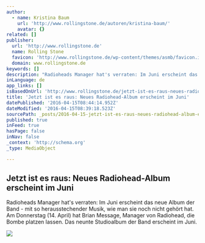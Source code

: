 ```yaml
---
author:
  - name: Kristina Baum
    url: 'http://www.rollingstone.de/autoren/kristina-baum/'
    avatar: {}
related: []
publisher:
  url: 'http://www.rollingstone.de'
  name: Rolling Stone
  favicon: 'http://www.rollingstone.de/wp-content/themes/asmb/favicon.ico'
  domain: www.rollingstone.de
keywords: []
description: "Radioheads Manager hat's verraten: Im Juni erscheint das neue Album der Band - mit so herausstechender Musik, wie man sie noch nicht gehört hat. Am Donnerstag (14. April) hat Brian Message, Manager von Radiohead, die Bombe platzen lassen. Das neunte Studioalbum der Band erscheint im Juni."
inLanguage: de
app_links: []
isBasedOnUrl: 'http://www.rollingstone.de/jetzt-ist-es-raus-neues-radiohead-album-erscheint-im-juni-1007207/'
title: 'Jetzt ist es raus: Neues Radiohead-Album erscheint im Juni'
datePublished: '2016-04-15T08:44:14.952Z'
dateModified: '2016-04-15T08:39:18.523Z'
sourcePath: _posts/2016-04-15-jetzt-ist-es-raus-neues-radiohead-album-erscheint-im-juni.md
published: true
inFeed: true
hasPage: false
inNav: false
_context: 'http://schema.org'
_type: MediaObject

---
```

<article style=""><h1>Jetzt ist es raus: Neues Radiohead-Album erscheint im Juni</h1><p>Radioheads Manager hat's verraten: Im Juni erscheint das neue Album der Band - mit so herausstechender Musik, wie man sie noch nicht gehört hat. Am Donnerstag (14. April) hat Brian Message, Manager von Radiohead, die Bombe platzen lassen. Das neunte Studioalbum der Band erscheint im Juni.</p><img src="http://www.rollingstone.de/wp-content/uploads/2015/09/07/11/GettyImages-156237704.jpg" /></article>